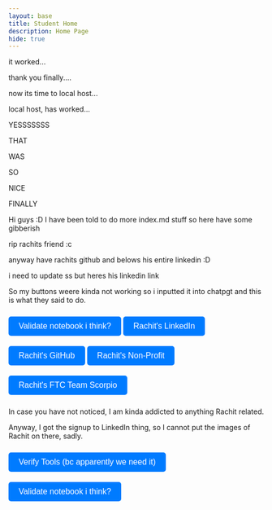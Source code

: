 ```yaml
---
layout: base
title: Student Home 
description: Home Page
hide: true
---
```


it worked...

thank you finally....

now its time to local host...

local host, has worked...

YESSSSSSS

THAT

WAS

SO

NICE

FINALLY

Hi guys :D
I have been told to do more index.md stuff so here have some gibberish

rip rachits friend :c

anyway have rachits github and belows his entire linkedin :D

i need to update ss but heres his linkedin link

So my buttons weere kinda not working so i inputted it into chatpgt and this is what they said to do.


<!DOCTYPE html>
<html lang="en">
<head>
  <meta charset="UTF-8">
  <meta name="viewport" content="width=device-width, initial-scale=1.0">
  <title>Buttons</title>
  <style>
    .button {
      display: inline-block;
      margin: 10px 0;
      text-decoration: none;
    }
    .button button {
      padding: 10px 20px;
      font-size: 16px;
      background-color: #007BFF;
      color: white;
      border: none;
      cursor: pointer;
      border-radius: 5px;
    }
    .button button:hover {
      background-color: #0056b3;
    }
  </style>
</head>
<body>
  <a href="https://github.com/xinjiav2/test2/blob/main/_notebooks/Foundation/B-tools_and_equipment/2023-08-22-devops_tools-verify.ipynb" target="_blank" class="button">
    <button>Validate notebook i think?</button>
  </a>

  <a href="https://www.linkedin.com/in/rachit-jaiswal-a534b5196" target="_blank" class="button">
    <button>Rachit's LinkedIn</button>
  </a>

  <a href="https://github.com/rachit-j" target="_blank" class="button">
    <button>Rachit's GitHub</button>
  </a>

  <a href="https://academicsandathleticsforall.org/team" target="_blank" class="button">
    <button>Rachit's Non-Profit</button>
  </a>

  <a href="https://ftcscorpio.com/2022-2023-members/" target="_blank" class="button">
    <button>Rachit's FTC Team Scorpio</button>
  </a>

  <p>In case you have not noticed, I am kinda addicted to anything Rachit related.</p>

  <p>Anyway, I got the signup to LinkedIn thing, so I cannot put the images of Rachit on there, sadly.</p>

  <a href="https://nighthawkcoders.github.io/portfolio_2025/devops/tools/verify" target="_blank" class="button">
    <button>Verify Tools (bc apparently we need it)</button>
  </a>
</body>
</html>


<a href="https://github.com/xinjiav2/test2/blob/main/_notebooks/Foundation/B-tools_and_equipment/2023-08-22-devops_tools-verify.ipynb" target="_blank" class="button">
  <button>Validate notebook i think?</button>
  </a>
  <style>



<a href="https://www.linkedin.com/in/rachit-jaiswal-a534b5196" target="_blank" class="button">
  <button>Rachit's linkedin</button>
  </a>
  <style>

<br>
</div>

<a href="https://github.com/rachit-j" target="_blank" class="button">
  <button>Rachit's github</button>
  </a>
  <style>

<br>
</div>

<a href="https://academicsandathleticsforall.org/team" target="_blank" class="button">
  <button>Rachit's non-profit</button>
  </a>
  <style>

<br>
</div>

  <a href="https://ftcscorpio.com/2022-2023-members/" target="_blank" class="button">
  <button>Rachit's FTC Team scorpio team</button>
  </a>
  <style>

<br>
</div>

In case you have not noticed I am kinda addicted to anything Rachit related

 <br>

Anyway I got the signup to linkedin thing so i cannot put the images of rachit on there sadly.

<a href="https://nighthawkcoders.github.io/portfolio_2025/devops/tools/verify" target="_blank" class="button">
  <button>verify tools bc apparently we need it</button>
  </a>
  <style>

